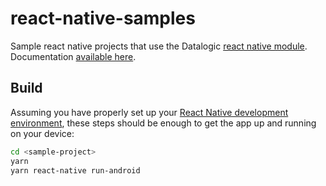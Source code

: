 # react-native-samples
Sample react native projects that use the Datalogic [react native module](https://github.com/datalogic/react-native-datalogic-module).  Documentation [available here](https://datalogic.github.io/reactnative/).

## Build

Assuming you have properly set up your [React Native development environment](https://reactnative.dev/docs/environment-setup), these steps should be enough to get the app up and running on your device:

```bash
cd <sample-project>
yarn
yarn react-native run-android
```
